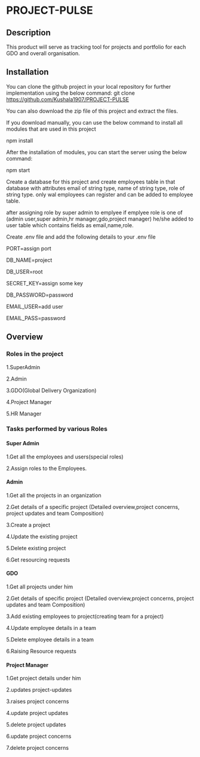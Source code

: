 # PROJECT-PULSE
## Description
This product will serve as tracking tool for projects and portfolio for each GDO and overall organisation. 


## Installation

You can clone the github project in your local repository for further implementation using the below command:
git clone https://github.com/Kushala1907/PROJECT-PULSE

You can also download the zip file of this project and extract the files.

If you download manually, you can use the below command to install all modules that are used in this project

  npm install

After the installation of modules, you can start the server using the below command:

  npm start
  
Create a database for this project and create employees table in that database with attributes email of string type, name of string type, role of string type.
only wal employees can register and can be added to employee table.

after assigning role by super admin to emplyee if emplyee role is one of (admin user,super admin,hr manager,gdo,project manager) he/she added to user table which contains fields as email,name,role.

Create .env file and add the following details to your .env file

PORT=assign port

DB_NAME=project

DB_USER=root

SECRET_KEY=assign some key

DB_PASSWORD=password

EMAIL_USER=add user

EMAIL_PASS=password

## Overview
### Roles in the project

1.SuperAdmin

2.Admin

3.GDO(Global Delivery Organization)

4.Project Manager

5.HR Manager


### Tasks performed by various Roles

#### Super Admin

 1.Get all the employees and users(special roles)
 
 2.Assign roles to the Employees.
 
#### Admin

 1.Get all the projects in an organization
 
 2.Get details of a specific project (Detailed overview,project concerns, project updates and team Composition)
 
 3.Create a project
 
 4.Update the existing project
 
 5.Delete existing project
 
 6.Get resourcing requests
 
#### GDO

 1.Get all projects under him
 
 2.Get details of specific project (Detailed overview,project concerns, project updates and team Composition)
 
 3.Add existing employees to project(creating team for a project)
 
 4.Update employee details in a team
 
 5.Delete employee details in a team
 
 6.Raising Resource requests
 
#### Project Manager

 1.Get project details under him
 
 2.updates project-updates 
 
 3.raises project concerns
 
 4.update project updates
 
 5.delete project updates
 
 6.update project concerns
 
 7.delete project concerns 
